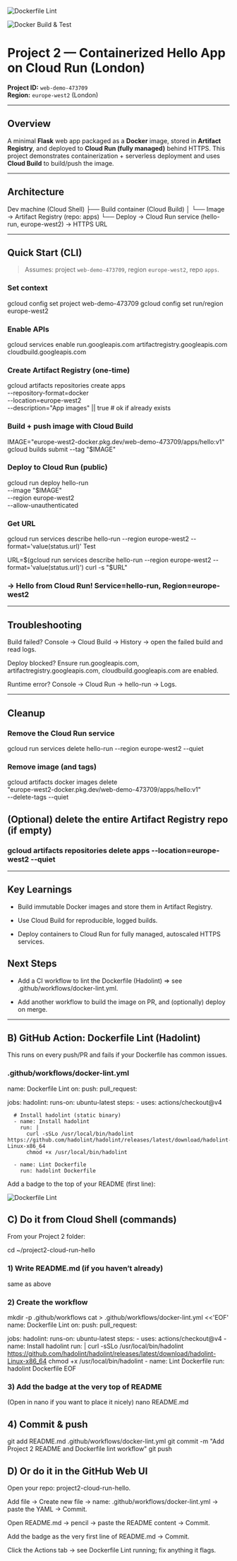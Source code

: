 ![Dockerfile Lint](https://github.com/ibhadeA/project2-cloud-run-hello/actions/workflows/docker-lint.yml/badge.svg)

![Docker Build & Test](https://github.com/ibhadeA/project2-cloud-run-hello/actions/workflows/docker-build-test.yml/badge.svg)

# Project 2 — Containerized Hello App on Cloud Run (London)

**Project ID:** `web-demo-473709`  
**Region:** `europe-west2` (London)

---

## Overview
A minimal **Flask** web app packaged as a **Docker** image, stored in **Artifact Registry**, and deployed to **Cloud Run (fully managed)** behind HTTPS. This project demonstrates containerization + serverless deployment and uses **Cloud Build** to build/push the image.

---

## Architecture

Dev machine (Cloud Shell)
├── Build container (Cloud Build)
│ └── Image → Artifact Registry (repo: apps)
└── Deploy → Cloud Run service (hello-run, europe-west2) → HTTPS URL


---

## Quick Start (CLI)

> Assumes: project `web-demo-473709`, region `europe-west2`, repo `apps`.


###  Set context
gcloud config set project web-demo-473709
gcloud config set run/region europe-west2

###  Enable APIs
gcloud services enable run.googleapis.com artifactregistry.googleapis.com cloudbuild.googleapis.com

###  Create Artifact Registry (one-time)
gcloud artifacts repositories create apps \
  --repository-format=docker \
  --location=europe-west2 \
  --description="App images"  || true   # ok if already exists

###  Build + push image with Cloud Build
IMAGE="europe-west2-docker.pkg.dev/web-demo-473709/apps/hello:v1"
gcloud builds submit --tag "$IMAGE"

###  Deploy to Cloud Run (public)
gcloud run deploy hello-run \
  --image "$IMAGE" \
  --region europe-west2 \
  --allow-unauthenticated

###  Get URL
gcloud run services describe hello-run --region europe-west2 --format='value(status.url)'
Test

URL=$(gcloud run services describe hello-run --region europe-west2 --format='value(status.url)')
curl -s "$URL"
###  -> Hello from Cloud Run! Service=hello-run, Region=europe-west2

---
## Troubleshooting
Build failed? Console → Cloud Build → History → open the failed build and read logs.

Deploy blocked? Ensure run.googleapis.com, artifactregistry.googleapis.com, cloudbuild.googleapis.com are enabled.

Runtime error? Console → Cloud Run → hello-run → Logs.

---
## Cleanup

###  Remove the Cloud Run service
gcloud run services delete hello-run --region europe-west2 --quiet

###  Remove image (and tags)
gcloud artifacts docker images delete \
  "europe-west2-docker.pkg.dev/web-demo-473709/apps/hello:v1" \
  --delete-tags --quiet

## (Optional) delete the entire Artifact Registry repo (if empty)
###  gcloud artifacts repositories delete apps --location=europe-west2 --quiet

---
## Key Learnings
- Build immutable Docker images and store them in Artifact Registry.

- Use Cloud Build for reproducible, logged builds.

- Deploy containers to Cloud Run for fully managed, autoscaled HTTPS services.

## Next Steps
- Add a CI workflow to lint the Dockerfile (Hadolint) ⇒ see .github/workflows/docker-lint.yml.

- Add another workflow to build the image on PR, and (optionally) deploy on merge.



---

## B) GitHub Action: **Dockerfile Lint** (Hadolint)

This runs on every push/PR and fails if your Dockerfile has common issues.


###  .github/workflows/docker-lint.yml
name: Dockerfile Lint
on:
  push:
  pull_request:

jobs:
  hadolint:
    runs-on: ubuntu-latest
    steps:
      - uses: actions/checkout@v4

      # Install hadolint (static binary)
      - name: Install hadolint
        run: |
          curl -sSLo /usr/local/bin/hadolint https://github.com/hadolint/hadolint/releases/latest/download/hadolint-Linux-x86_64
          chmod +x /usr/local/bin/hadolint

      - name: Lint Dockerfile
        run: hadolint Dockerfile
Add a badge to the top of your README (first line):


![Dockerfile Lint](https://github.com/ibhadeA/project2-cloud-run-hello/actions/workflows/docker-lint.yml/badge.svg)

## C) Do it from Cloud Shell (commands)
From your Project 2 folder:


cd ~/project2-cloud-run-hello

###  1) Write README.md (if you haven’t already)
same as above

### 2) Create the workflow
mkdir -p .github/workflows
cat > .github/workflows/docker-lint.yml <<'EOF'
name: Dockerfile Lint
on:
  push:
  pull_request:

jobs:
  hadolint:
    runs-on: ubuntu-latest
    steps:
      - uses: actions/checkout@v4
      - name: Install hadolint
        run: |
          curl -sSLo /usr/local/bin/hadolint https://github.com/hadolint/hadolint/releases/latest/download/hadolint-Linux-x86_64
          chmod +x /usr/local/bin/hadolint
      - name: Lint Dockerfile
        run: hadolint Dockerfile
EOF

### 3) Add the badge at the very top of README
  (Open in nano if you want to place it nicely)
 nano README.md

## 4) Commit & push
git add README.md .github/workflows/docker-lint.yml
git commit -m "Add Project 2 README and Dockerfile lint workflow"
git push

## D) Or do it in the GitHub Web UI
Open your repo: project2-cloud-run-hello.

Add file → Create new file → name: .github/workflows/docker-lint.yml → paste the YAML → Commit.

Open README.md → pencil → paste the README content → Commit.

Add the badge as the very first line of README.md → Commit.

Click the Actions tab → see Dockerfile Lint running; fix anything it flags.
